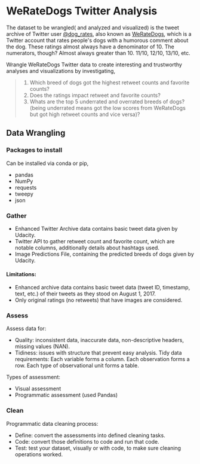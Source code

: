 # WeRateDogs Twitter Analysis

The dataset to be wrangled( and analyzed and visualized) is the tweet archive of Twitter user [@dog_rates](https://twitter.com/dog_rates), also known as [WeRateDogs](https://en.wikipedia.org/wiki/WeRateDogs), which is a Twitter account that rates people's dogs with a humorous comment about the dog. These ratings almost always have a denominator of 10. The numerators, though? Almost always greater than 10. 11/10, 12/10, 13/10, etc.

Wrangle WeRateDogs Twitter data to create interesting and trustworthy analyses and visualizations by investigating,
> 1. Which breed of dogs got the highest retweet counts and favorite counts?
> 2. Does the ratings impact retweet and favorite counts?
> 3. Whats are the top 5 underrated and overrated breeds of dogs? (being underrated means got the low scores from WeRateDogs but got high retweet counts and vice versa)?

## Data Wrangling

### Packages to install
Can be installed via conda or pip,
- pandas
- NumPy
- requests
- tweepy
- json

### Gather
- Enhanced Twitter Archive data contains basic tweet data given by Udacity.
- Twitter API to gather retweet count and favorite count, which are notable columns, additionally details about hashtags used.
- Image Predictions File, containing the predicted breeds of dogs given by Udacity.
    
#### Limitations:
- Enhanced archive data contains basic tweet data (tweet ID, timestamp, text, etc.) of their tweets as they stood on August 1, 2017.
- Only original ratings (no retweets) that have images are considered.
       
### Assess
Assess data for:
- Quality: inconsistent data, inaccurate data, non-descriptive headers, missing values (NAN).
- Tidiness: issues with structure that prevent easy analysis. Tidy data requirements: Each variable forms a column. Each observation forms a row. Each type of observational unit forms a table.

Types of assessment:
- Visual assessment
- Programmatic assessment (used Pandas)

### Clean
Programmatic data cleaning process:
- Define: convert the assessments into defined cleaning tasks.
- Code: convert those definitions to code and run that code.
- Test: test your dataset, visually or with code, to make sure cleaning operations worked.
